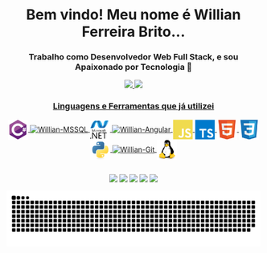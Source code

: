 <h1 align="center">Bem vindo! Meu nome é Willian Ferreira Brito...</h1> 
<h3 align="center">Trabalho como Desenvolvedor Web Full Stack, e sou Apaixonado por Tecnologia 🤩</h3>

<div align="center">
  <a href="https://github.com/Willian-Brito"/>
  <img height="180em" src="https://github-readme-stats.vercel.app/api?username=Willian-Brito&show_icons=true&theme=dracula&include_all_commits=true&count_private=true"/>
  <img height="180em" src="https://github-readme-stats.vercel.app/api/top-langs/?username=Willian-Brito&layout=compact&langs_count=7&theme=dracula"/>
</div>
  
<h3 align="center">Linguagens e Ferramentas que já utilizei</h3>
 <p align="center">
  <img align="center" alt="Willian-Csharp" height="40" width="40" src="https://raw.githubusercontent.com/devicons/devicon/master/icons/csharp/csharp-original.svg">
  <img align="center" alt="Willian-MSSQL" width="40" height="40" src="https://img.icons8.com/color/50/000000/microsoft-sql-server.png" /> 
  <img align="center" alt="Willian-DotNet" width="40" height="40" src="https://raw.githubusercontent.com/devicons/devicon/master/icons/dot-net/dot-net-original-wordmark.svg"/>
  <img align="center" alt="Willian-Angular" height="40" width="40" src="https://img.icons8.com/color/48/000000/angularjs.png">
  <img align="center" alt="Willian-Js" height="40" width="40" src="https://raw.githubusercontent.com/devicons/devicon/master/icons/javascript/javascript-plain.svg">
  <img align="center" alt="Willian-Ts" height="40" width="40" src="https://raw.githubusercontent.com/devicons/devicon/master/icons/typescript/typescript-plain.svg">
  <img align="center" alt="Willian-HTML" height="40" width="40" src="https://raw.githubusercontent.com/devicons/devicon/master/icons/html5/html5-original.svg">
  <img align="center" alt="Willian-CSS" height="40" width="40" src="https://raw.githubusercontent.com/devicons/devicon/master/icons/css3/css3-original.svg">
  <img align="center" alt="Willian-Python" height="40" width="40" src="https://raw.githubusercontent.com/devicons/devicon/master/icons/python/python-original.svg">
  <img align="center" alt="Willian-Git" width="40" height="40" src="https://www.vectorlogo.zone/logos/git-scm/git-scm-icon.svg" />
  <img align="center" alt="Willian-Csharp" height="40" width="40" src="https://raw.githubusercontent.com/devicons/devicon/master/icons/linux/linux-original.svg">
</p>
  
  ##
  
<div align="center">
  <a href="https://www.instagram.com/willwfb/" target="_blank"><img src="https://img.shields.io/badge/-Instagram-%23E4405F?style=for-the-badge&logo=instagram&logoColor=white"    target="_blank"></a>
  <a href = "mailto:willianbrito05@gmail.com"><img src="https://img.shields.io/badge/Gmail-D14836?style=for-the-badge&logo=gmail&logoColor=white" target="_blank"></a>
  <a href="https://www.linkedin.com/in/willian-ferreira-brito" target="_blank"><img src="https://img.shields.io/badge/-LinkedIn-%230077B5?style=for-the-badge&logo=linkedin&logoColor=white" target="_blank"></a> 
  <a href = "mailto:willian_brito00@gmail.com"><img src="https://img.shields.io/badge/-Hotmail-D3D3D3?style=for-the-badge&logo=microsoft-outlook&logoColor=0078d4" target="_blank"></a>
  <a href="https://www.facebook.com/willian.brito.908390"><img src="https://img.shields.io/badge/Facebook-1877F2?style=for-the-badge&logo=facebook&logoColor=white" target="_blank"></a>
  
![Snake animation](https://github.com/Willian-Brito/Willian-Brito/blob/output/github-contribution-grid-snake.svg)

</div>
